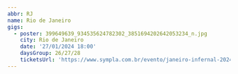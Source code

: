 ```yaml
---
abbr: RJ
name: Rio de Janeiro
gigs:
  - poster: 399649639_934535624782302_3851694202642053234_n.jpg
    city: Rio de Janeiro
    date: '27/01/2024 18:00'
    daysGroup: 26/27/28
    ticketsUrl: 'https://www.sympla.com.br/evento/janeiro-infernal-2024-com-flicts-klitoria-e-fuck-youth/2214884'
---
```


